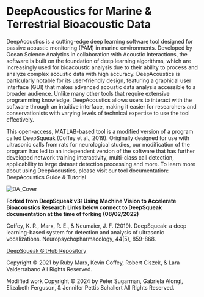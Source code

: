 # DeepAcoustics for Marine & Terrestrial Bioacoustic Data
DeepAcoustics is a cutting-edge deep learning software tool designed for passive acoustic monitoring (PAM) in marine environments. Developed by Ocean Science Analytics in collaboration with Acoustic Interactions, the software is built on the foundation of deep learning algorithms, which are increasingly used for bioacoustic analysis due to their ability to process and analyze complex acoustic data with high accuracy. DeepAcoustics is particularly notable for its user-friendly design, featuring a graphical user interface (GUI) that makes advanced acoustic data analysis accessible to a broader audience. Unlike many other tools that require extensive programming knowledge, DeepAcoustics allows users to interact with the software through an intuitive interface, making it easier for researchers and conservationists with varying levels of technical expertise to use the tool effectively.

This open-access, MATLAB-based tool is a modified version of a program called DeepSqueak (Coffey et al., 2019). Originally designed for use with ultrasonic calls from rats for neurological studies, our modification of the program has led to an independent version of the software that has further developed network training interactivity, multi-class call detection, applicability to large dataset detection processing and more. To learn more about using DeepAcoustics, please visit our tool documentation: DeepAcoustics Guide & Tutorial

![DA_Cover](https://github.com/user-attachments/assets/503fd3e4-3b93-45e9-81cc-43fddf89607b)



**Forked from DeepSqueak v3: Using Machine Vision to Accelerate Bioacoustics Research**
**Links below connect to DeepSqueak documentation at the time of forking (08/02/2022)**

Coffey, K. R., Marx, R. E., & Neumaier, J. F. (2019). DeepSqueak: a deep learning-based system for detection and analysis of ultrasonic vocalizations. Neuropsychopharmacology, 44(5), 859-868.

[DeepSqueak GitHub Repository](https://github.com/DrCoffey/DeepSqueak)

Copyright © 2021 by Ruby Marx, Kevin Coffey, Robert Ciszek, & Lara Valderrabano All Rights Reserved.

Modified work Copyright © 2024 by Peter Sugarman, Gabriela Alongi, Elizabeth Ferguson, & Jennifer Pettis Schallert   All Rights Reserved.
